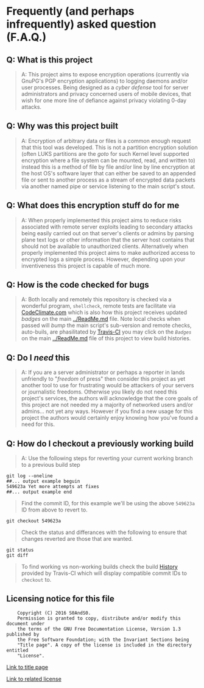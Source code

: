 # Frequently (and perhaps infrequently) asked question (F.A.Q.)

## Q: What is this project

> A: This project aims to expose encryption operations (currently via GnuPG's
> PGP encryption applications) to logging daemons and/or user processes.
> Being designed as a *cyber defense* tool for server administrators and
> privacy concerned users of mobile devices, that wish for one more line of
> defiance against privacy violating 0-day attacks.

## Q: Why was this project built

> A: Encryption of arbitrary data or files is a common enough request that this
> tool was developed. This is not a partition encryption solution (often LUKS
> partitions are the *goto* for such Kernel level supported encryption where a
> file system can be mounted, read, and written to) instead this is a method of
> file by file and/or line by line encryption at the host OS's software layer
> that can either be saved to an appended file or sent to another process as a
> stream of encrypted data packets via another named pipe or service listening
> to the main script's stout.

## Q: What does this encryption stuff do for me

> A: When properly implemented this project aims to reduce risks associated
> with remote server exploits leading to secondary attacks being easily carried
> out on that server's clients or admins by parsing plane text logs or other
> information that the server host contains that should not be available to
> unauthorized clients. Alternatively when properly implemented this project
> aims to make authorized access to encrypted logs a simple process. However,
> depending upon your inventiveness this project is capable of much more.

## Q: How is the code checked for bugs

> A: Both locally and remotely this repository is checked via a wonderful
> program, `shellcheck`, remote tests are facilitate via [CodeClimate.com](https://docs.codeclimate.com/docs/shellcheck)
> which is also how this project receives updated *badges* on the
> main [../ReadMe.md](../ReadMe.md) file. Note local checks when passed will *bump*
> the main script's sub-version and remote checks, auto-buils, are phasilitated
> by [Travis-CI](https://travis-ci.org) you may click on the *`Badges`* on the
> main [../ReadMe.md](../ReadMe.md) file of this project to view build histories.

## Q: Do I *need* this

> A: If you are a server administrator or perhaps a reporter in lands
> unfriendly to "*freedom* of press" then consider this project as yet another
> tool to use for frustrating would be attackers of your servers or
> journalistic freedoms. Otherwise you likely do not need this project's
> services, the authors will acknowledge that the core goals of this project
> are not needed my a majority of networked users and/or admins... not yet any
> ways. However if you find a new usage for this project the authors would
> certainly enjoy knowing how you've found a need for this.

## Q: How do I checkout a previously working build

> A: Use the following steps for reverting your current working branch to a
> previous build step

```
git log --oneline
##... output example beguin
549623a Yet more attempts at fixes
##... output example end
```

> Find the commit ID, for this example we'll be using the above `549623a` ID from
> above to revert to.

```
git checkout 549623a
```

> Check the status and differances with the following to ensure that changes
> reverted are those that are wanted.

```
git status
git diff
```

> To find working vs non-working builds check the build
> [History](https://travis-ci.org/S0AndS0/Perinoid_Pipes/builds) provided by
> Travis-CI which will display compatible commit IDs to `checkout` to.

## Licensing notice for this file

```
    Copyright (C) 2016 S0AndS0.
    Permission is granted to copy, distribute and/or modify this document under
    the terms of the GNU Free Documentation License, Version 1.3 published by
    the Free Software Foundation; with the Invariant Sections being
    "Title page". A copy of the license is included in the directory entitled
    "License".
```

[Link to title page](Contributing_Financially.md)

[Link to related license](../Licenses/GNU_FDLv1.3_Documentation.md)
